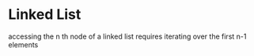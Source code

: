 # Linked List

accessing the n th node of a linked list requires iterating over the first n-1 elements
